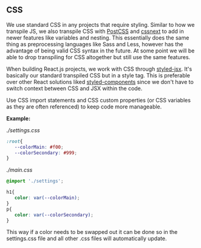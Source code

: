 ## CSS

We use standard CSS in any projects that require styling. Similar to how we transpile JS, we also transpile CSS with [PostCSS](https://postcss.org/) and [cssnext](http://cssnext.io/) to add in newer features like variables and nesting. This essentially does the same thing as preprocessing languages like Sass and Less, however has the advantage of being valid CSS syntax in the future. At some point we will be able to drop transpiling for CSS altogether but still use the same features.

When building React.js projects, we work with CSS through [styled-jsx](https://github.com/zeit/styled-jsx). It's basically our standard transpiled CSS but in a style tag. This is preferable over other React solutions liked [styled-components](https://www.npmjs.com/package/styled-components) since we don't have to switch context between CSS and JSX within the code.

Use CSS import statements and CSS custom properties (or CSS variables as they are often referenced) to keep code more manageable.

**Example:**

*./settings.css*

```css
:root{
   --colorMain: #f00;
   --colorSecondary: #999;
}
```

*./main.css*

```css
@import './settings';

h1{
   color: var(--colorMain);
}
p{
   color: var(--colorSecondary);
}
```

This way if a color needs to be swapped out it can be done so in the settings.css file and all other .css files will automatically update.
